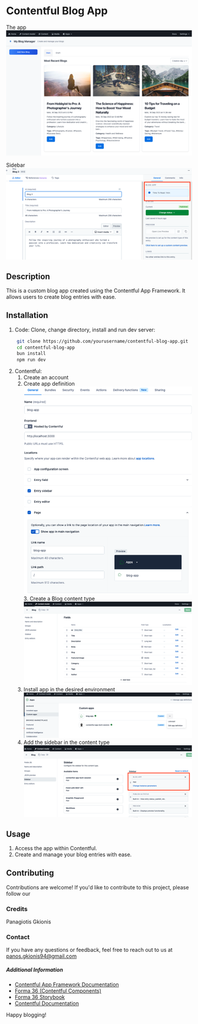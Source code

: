 
# Contentful Blog App

The app
![enter image description here](https://github.com/tvnisp/contentful-blog-app/blob/master/assets/the-app.png?raw=true)

Sidebar
![enter image description here](https://github.com/tvnisp/contentful-blog-app/blob/master/assets/sidebar.png?raw=true)

## Description

This is a custom blog app created using the Contentful App Framework. It allows users to create blog entries with ease.

## Installation

 1. Code: Clone, change directory, install and run dev server:
```bash
	git clone https://github.com/yourusername/contentful-blog-app.git
	cd contentful-blog-app
	bun install
	npm run dev
   ```
   2. Contentful: 
	   1. Create an account
	   2. Create app definition
	 ![enter image description here](https://github.com/tvnisp/contentful-blog-app/blob/master/assets/app%20definition.png?raw=true)
	 3. Create a Blog content type
	 ![enter image description here](https://github.com/tvnisp/contentful-blog-app/blob/master/assets/content-model.png?raw=true)
	   4. Install app in the desired environment
	   ![enter image description here](https://github.com/tvnisp/contentful-blog-app/blob/master/assets/install.png?raw=true)
	   5. Add the sidebar in the content type
	   ![enter image description here](https://github.com/tvnisp/contentful-blog-app/blob/master/assets/sidebar-add.png?raw=true)

## Usage

 1. Access the app within Contentful.
 2. Create and manage your blog entries with ease.

## Contributing
Contributions are welcome! If you'd like to contribute to this project, please follow our

### Credits
Panagiotis Gkionis

### Contact
If you have any questions or feedback, feel free to reach out to us at
panos.gkionis94@gmail.com

##### Additional Information
-   [Contentful App Framework Documentation](https://www.contentful.com/developers/docs/extensibility/app-framework/)
-   [Forma 36 (Contentful Components)](https://f36.contentful.com/)
-   [Forma 36 Storybook](https://f36-storybook.contentful.com/)
-   [Contentful Documentation](https://contentful.com/docs)

Happy blogging!
   